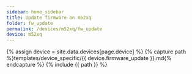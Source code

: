 ```yaml
---
sidebar: home_sidebar
title: Update firmware on m52xq
folder: fw_update
permalink: /devices/m52xq/fw_update
device: m52xq
---
```

{% assign device = site.data.devices[page.device] %}
{% capture path %}templates/device_specific/{{ device.firmware_update }}.md{% endcapture %}
{% include {{ path }} %}
